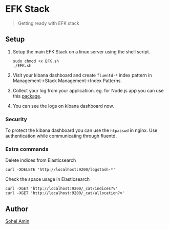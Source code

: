 # EFK Stack
> Getting ready with EFK stack

## Setup
1. Setup the main EFK Stack on a linux server using the shell script.
    ```
    sudo chmod +x EFK.sh
    ./EFK.sh
    ```

2. Visit your kibana dashboard and create `fluentd-*` index pattern in Management->Stack Management->Index Patterns.

3. Collect your log from your applicatiion. eg. for Node.js app you can use this [package](https://github.com/fluent/fluent-logger-node).

4. You can see the logs on kibana dashboard now.


### Security
To protect the kibana dashboard you can use the `htpasswd` in nginx.
Use authentication while communicating through fluentd.

### Extra commands

Delete indices from Elasticsearch
```
curl -XDELETE 'http://localhost:9200/logstash-*'
```
Check the space usage in Elasticsearch
```
curl -XGET 'http://localhost:9200/_cat/indices?v'
curl -XGET 'http://localhost:9200/_cat/allocation?v'
```

## Author

[Sohel Amin](http://sohelamin.com)
